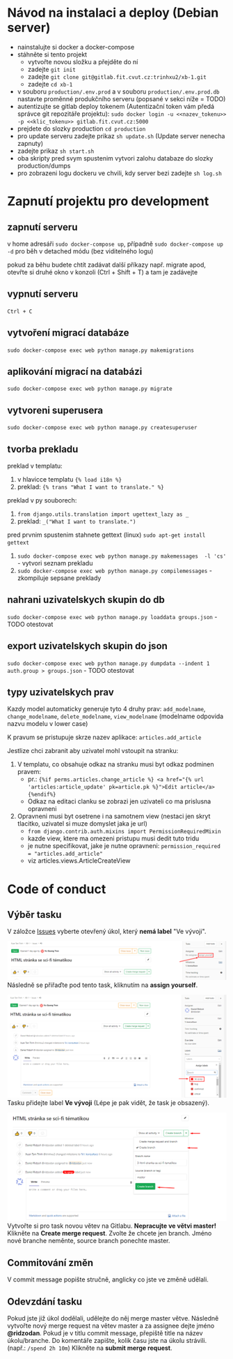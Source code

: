 Návod na instalaci a deploy (Debian server)
===========================================

- nainstalujte si docker a docker-compose
- stáhněte si tento projekt
    - vytvořte novou složku a přejděte do ní
    - zadejte `git init`
    - zadejte `git clone git@gitlab.fit.cvut.cz:trinhxu2/xb-1.git`
    - zadejte `cd xb-1`
- v souboru `production/.env.prod` a v souboru `production/.env.prod.db` nastavte proměnné produkčního serveru (popsané v sekci níže = TODO)
- autentizujte se gitlab deploy tokenem (Autentizační token vám předá správce git repozitáře projektu): `sudo docker login -u <<nazev_tokenu>> -p <<klic_tokenu>> gitlab.fit.cvut.cz:5000`
- prejdete do slozky production `cd production`
- pro update serveru zadejte prikaz `sh update.sh` (Update server nenecha zapnuty)
- zadejte prikaz `sh start.sh`
- oba skripty pred svym spustenim vytvori zalohu databaze do slozky production/dumps
- pro zobrazeni logu dockeru ve chvili, kdy server bezi zadejte `sh log.sh`

Zapnutí projektu pro development
================================

zapnutí serveru
---------------
v home adresáři `sudo docker-compose up`, případně `sudo docker-compose up -d` pro běh v detached módu (bez viditelného logu)

pokud za běhu budete chtít zadávat další příkazy např. migrate apod, otevřte si druhé okno v konzoli (Ctrl + Shift + T) a tam je zadávejte

vypnutí serveru
---------------
`Ctrl + C`

vytvoření migrací databáze
--------------------------
`sudo docker-compose exec web python manage.py makemigrations`

aplikování migrací na databázi
------------------------------
`sudo docker-compose exec web python manage.py migrate`

vytvoreni superusera
--------------------
`sudo docker-compose exec web python manage.py createsuperuser`

tvorba prekladu
---------------
preklad v templatu:
 1. v hlavicce templatu `{% load i18n %}`
 2. preklad: `{% trans "What I want to translate." %}`

preklad v py souborech:
 1. `from django.utils.translation import ugettext_lazy as _`
 2. preklad: `_("What I want to translate.")`

pred prvnim spustenim stahnete gettext (linux) `sudo apt-get install gettext`
 1. `sudo docker-compose exec web python manage.py makemessages  -l 'cs'` - vytvori seznam prekladu
 2. `sudo docker-compose exec web python manage.py compilemessages` - zkompiluje sepsane preklady


nahrani uzivatelskych skupin do db
----------------------------------
`sudo docker-compose exec web python manage.py loaddata groups.json` - TODO otestovat

export uzivatelskych skupin do json
-----------------------------------
`sudo docker-compose exec web python manage.py dumpdata --indent 1 auth.group > groups.json` - TODO otestovat

typy uzivatelskych prav
-----------------------
Kazdy model automaticky generuje tyto 4 druhy prav:
`add_modelname`, `change_modelname`, `delete_modelname`, `view_modelname`
(modelname odpovida nazvu modelu v lower case)

K pravum se pristupuje skrze nazev aplikace: `articles.add_article`

Jestlize chci zabranit aby uzivatel mohl vstoupit na stranku:
1. V templatu, co obsahuje odkaz na stranku musi byt odkaz podminen pravem:
    - pr.: `{%if perms.articles.change_article %} <a href="{% url 'articles:article_update' pk=article.pk %}">Edit article</a> {%endif%}`
    - Odkaz na editaci clanku se zobrazi jen uzivateli co ma prislusna opravneni
2. Opravneni musi byt osetrene i na samotnem view (nestaci jen skryt tlacitko, uzivatel si muze domyslet jaka je url)
    - `from django.contrib.auth.mixins import PermissionRequiredMixin`
    - kazde view, ktere ma omezeni pristupu musi dedit tuto tridu
    - je nutne specifikovat, jake je nutne opravneni: `permission_required = "articles.add_article"`
    - viz articles.views.ArticleCreateView


Code of conduct
===============


Výběr tasku
-----------
V záložce [Issues](https://gitlab.fit.cvut.cz/trinhxu2/xb-1/issues) vyberte otevřený úkol, který **nemá label** "Ve vývoji".

![](images/assignEmployee.png)
Následně se přiřaďte pod tento task, kliknutím na **assign yourself**.

![](images/assignLabel.png)
Tasku přidejte label **Ve vývoji** (Lépe je pak vidět, že task je obsazený).

![](images/createBranch.png)
Vytvořte si pro task novou větev na Gitlabu. **Nepracujte ve větvi master!**
Klikněte na **Create merge request**.
Zvolte že chcete jen branch.
Jméno nové branche neměnte, source branch ponechte master.


Commitování změn
----------------
V commit message popište stručně, anglicky co jste ve změně udělali.


Odevzdání tasku
---------------
Pokud jste již úkol dodělali, udělejte do něj merge master větve.
Následně vytvořte nový merge request na větev master a za assignee dejte jméno **@ridzodan**.
Pokud je v titlu commit message, přepiště title na název úkolu/branche.
Do komentáře zapište, kolik času jste na úkolu strávili. (např.: `/spend 2h 10m`)
Klikněte na **submit merge request**.
